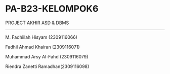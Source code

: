 # PA-B23-KELOMPOK6
PROJECT AKHIR ASD & DBMS
_______________________________________________________________________________________________________________________________________________________________________________________________________________________

M. Fadhiilah Hisyam (2309116066)

Fadhil Ahmad Khairan (2309116071)

Muhammad Arsy Al-Fahd (2309116079)

Riendra Zanetti Ramadhan(2309116098)



